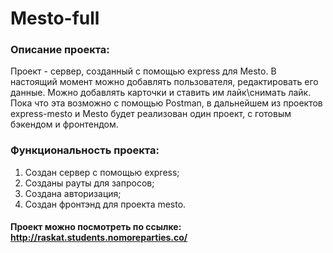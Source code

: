 # Mesto-full

### Описание проекта:
Проект - сервер, созданный с помощью express для Mesto. В настоящий момент можно добавлять пользователя, редактировать его данные. Можно добавлять карточки и ставить им лайк\снимать лайк. Пока что эта возможно с помощью Postman, в дальнейшем из проектов express-mesto и Mesto будет реализован один проект, с готовым бэкендом и фронтендом.

### Функциональность проекта:

1. Создан сервер с помощью express;
2. Созданы рауты для запросов;
3. Создана авторизация;
4. Создан фронтэнд для проекта mesto.


#### Проект можно посмотреть по ссылке: http://raskat.students.nomoreparties.co/
